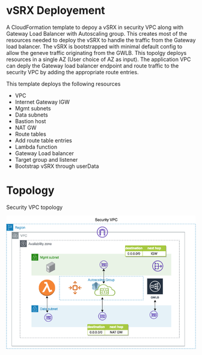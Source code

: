 # vSRX Deployement

A CloudFormation template to depoy a vSRX in security VPC along with Gateway Load Balancer with Autoscaling group. This creates most of the resources needed to deploy the vSRX to handle the traffic from the Gateway load balancer. The vSRX is bootstrapped with minimal default config to allow the geneve traffic originating from the GWLB. This topolgy deploys resources in a single AZ (User choice of AZ as input). The application VPC can deply the Gateway load balancer endpoint and route traffic to the security VPC by adding the appropriate route entries.

This template deploys the following resources

* VPC
* Internet Gateway IGW
* Mgmt subnets
* Data subnets
* Bastion host
* NAT GW
* Route tables
* Add route table entries
* Lambda function
* Gateway Load balancer
* Target group and listener
* Bootstrap vSRX through userData

# Topology

Security VPC topology

![Alt text](vsrx_aws_gwlb_asg_no_az.png?raw=true "Topology")